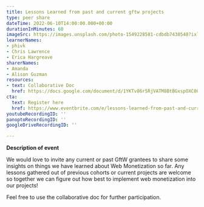 ```yaml
---
title: Lessons Learned from past and current gftw projects
type: peer share
dateTime: 2022-06-10T14:00:00.000+00:00
durationInMinutes: 60
imageSrc: https://images.unsplash.com/photo-1549228581-cdbdb7430548?ixlib=rb-1.2.1&ixid=MnwxMjA3fDB8MHxwaG90by1wYWdlfHx8fGVufDB8fHx8&auto=format&fit=crop&w=1470&q=80
learnerNames:
- phivk
- Chris Lawrence
- Erica Hargreave
sharerNames:
- Amanda
- Alison Guzman
resources:
- text: Collaborative Doc
  href: https://docs.google.com/document/d/1YKTv86r5RjVATM8BtBGxspOXC00bPKOk6l73jFeRza8/edit#
cta:
  text: Register here
  href: https://www.eventbrite.com/e/lessons-learned-from-past-and-current-gftw-projects-tickets-360511869707
youtubeRecordingID: ''
panoptoRecordingID: ''
googleDriveRecordingID: ''

---
```

**Description of event**

We would love to invite any current or past GftW grantees to share some insights on things we have learned about Web Monetization so far. Any lessons gathered out of previous cohorts or current projects are welcome so together we can figure out how best to implement web monetization into our projects!

Feel free to use the collaborative doc for further participation.